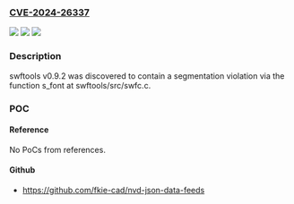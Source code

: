 ### [CVE-2024-26337](https://cve.mitre.org/cgi-bin/cvename.cgi?name=CVE-2024-26337)
![](https://img.shields.io/static/v1?label=Product&message=n%2Fa&color=blue)
![](https://img.shields.io/static/v1?label=Version&message=n%2Fa&color=blue)
![](https://img.shields.io/static/v1?label=Vulnerability&message=n%2Fa&color=brighgreen)

### Description

swftools v0.9.2 was discovered to contain a segmentation violation via the function s_font at swftools/src/swfc.c.

### POC

#### Reference
No PoCs from references.

#### Github
- https://github.com/fkie-cad/nvd-json-data-feeds

